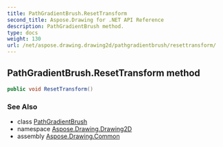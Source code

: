 ```yaml
---
title: PathGradientBrush.ResetTransform
second_title: Aspose.Drawing for .NET API Reference
description: PathGradientBrush method. 
type: docs
weight: 130
url: /net/aspose.drawing.drawing2d/pathgradientbrush/resettransform/
---
```

## PathGradientBrush.ResetTransform method

```csharp
public void ResetTransform()
```

### See Also

* class [PathGradientBrush](../)
* namespace [Aspose.Drawing.Drawing2D](../../pathgradientbrush/)
* assembly [Aspose.Drawing.Common](../../../)


